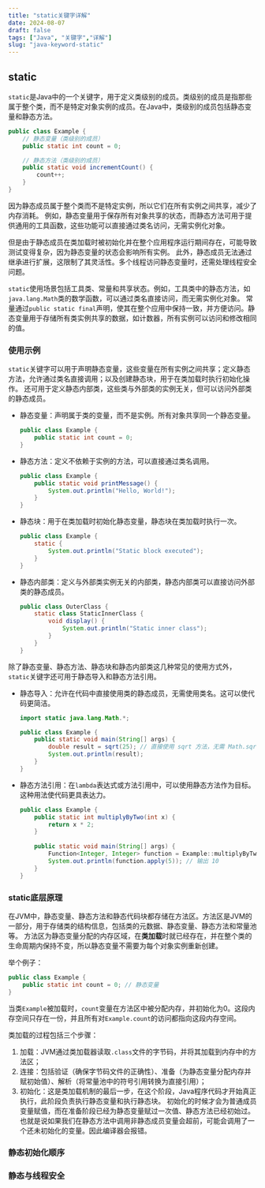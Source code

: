 ```yaml
---
title: "static关键字详解"
date: 2024-08-07
draft: false
tags: ["Java", "关键字","详解"]
slug: "java-keyword-static"
---
```



## static
`static`是Java中的一个关键字，用于定义类级别的成员。类级别的成员是指那些属于整个类，而不是特定对象实例的成员。在Java中，类级别的成员包括静态变量和静态方法。
```java
public class Example {
    // 静态变量（类级别的成员）
    public static int count = 0;

    // 静态方法（类级别的成员）
    public static void incrementCount() {
        count++;
    }
}
```
因为静态成员属于整个类而不是特定实例，所以它们在所有实例之间共享，减少了内存消耗。
例如，静态变量用于保存所有对象共享的状态，而静态方法可用于提供通用的工具函数，这些功能可以直接通过类名访问，无需实例化对象。

但是由于静态成员在类加载时被初始化并在整个应用程序运行期间存在，可能导致测试变得复杂，因为静态变量的状态会影响所有实例。
此外，静态成员无法通过继承进行扩展，这限制了其灵活性。多个线程访问静态变量时，还需处理线程安全问题。

`static`使用场景包括工具类、常量和共享状态。例如，工具类中的静态方法，如`java.lang.Math`类的数学函数，可以通过类名直接访问，而无需实例化对象。
常量通过`public static final`声明，使其在整个应用中保持一致，并方便访问。静态变量用于存储所有类实例共享的数据，如计数器，所有实例可以访问和修改相同的值。

### 使用示例
`static`关键字可以用于声明静态变量，这些变量在所有实例之间共享；定义静态方法，允许通过类名直接调用；以及创建静态块，用于在类加载时执行初始化操作。
还可用于定义静态内部类，这些类与外部类的实例无关，但可以访问外部类的静态成员。

- 静态变量：声明属于类的变量，而不是实例。所有对象共享同一个静态变量。
    ```java
    public class Example {
        public static int count = 0;
    }
    ```
- 静态方法：定义不依赖于实例的方法，可以直接通过类名调用。
    ```java
    public class Example {
        public static void printMessage() {
            System.out.println("Hello, World!");
        }
    }
    ```
- 静态块：用于在类加载时初始化静态变量，静态块在类加载时执行一次。
    ```java
    public class Example {
        static {
            System.out.println("Static block executed");
        }
    }
    ```
- 静态内部类：定义与外部类实例无关的内部类，静态内部类可以直接访问外部类的静态成员。
    ```java
    public class OuterClass {
        static class StaticInnerClass {
            void display() {
                System.out.println("Static inner class");
            }
        }
    }
    ```
除了静态变量、静态方法、静态块和静态内部类这几种常见的使用方式外，`static`关键字还可用于静态导入和静态方法引用。
- 静态导入：允许在代码中直接使用类的静态成员，无需使用类名。这可以使代码更简洁。
    ```java
    import static java.lang.Math.*;
    
    public class Example {
        public static void main(String[] args) {
            double result = sqrt(25); // 直接使用 sqrt 方法，无需 Math.sqrt()
            System.out.println(result);
        }
    }
    ```
- 静态方法引用：在`lambda`表达式或方法引用中，可以使用静态方法作为目标。这种用法使代码更具表达力。
    ```java
    public class Example {
        public static int multiplyByTwo(int x) {
            return x * 2;
        }
        
        public static void main(String[] args) {
            Function<Integer, Integer> function = Example::multiplyByTwo;
            System.out.println(function.apply(5)); // 输出 10
        }
    }
    ```

### static底层原理
在JVM中，静态变量、静态方法和静态代码块都存储在方法区。方法区是JVM的一部分，用于存储类的结构信息，包括类的元数据、静态变量、静态方法和常量池等。
方法区为静态变量分配的内存区域，在**类加载**时就已经存在，并在整个类的生命周期内保持不变，所以静态变量不需要为每个对象实例重新创建。

举个例子：
```java
public class Example {
    public static int count = 0; // 静态变量
}
```
当类`Example`被加载时，`count`变量在方法区中被分配内存，并初始化为0。这段内存空间只存在一份，并且所有对`Example.count`的访问都指向这段内存空间。

类加载的过程包括三个步骤：
1. 加载：JVM通过类加载器读取`.class`文件的字节码，并将其加载到内存中的方法区；
2. 连接：包括验证（确保字节码文件的正确性）、准备（为静态变量分配内存并赋初始值）、解析（将常量池中的符号引用转换为直接引用）；
3. 初始化：这是类加载机制的最后一步，在这个阶段，Java程序代码才开始真正执行，此阶段负责执行静态变量和执行静态块。
初始化的时候才会为普通成员变量赋值，而在准备阶段已经为静态变量赋过一次值、静态方法已经初始过。也就是说如果我们在静态方法中调用非静态成员变量会超前，可能会调用了一个还未初始化的变量。因此编译器会报错。

### 静态初始化顺序


### 静态与线程安全

